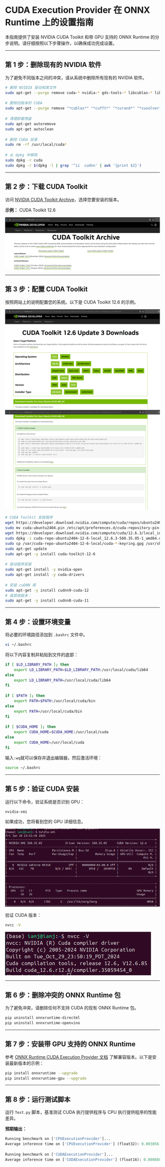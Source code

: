 # CUDA Execution Provider 在 ONNX Runtime 上的设置指南

本指南提供了安装 NVIDIA CUDA Toolkit 和带 GPU 支持的 ONNX Runtime 的分步说明。请仔细按照以下步骤操作，以确保成功完成设置。

---

## 第 1 步：删除现有的 NVIDIA 软件

为了避免不同版本之间的冲突，请从系统中删除所有现有的 NVIDIA 软件。

```bash
# 删除 NVIDIA 驱动和库文件
sudo apt-get --purge remove cuda-* nvidia-* gds-tools-* libcublas-* libcufft-* libcufile-* libcurand-* libcusolver-* libcusparse-* libnpp-* libnvidia-* libnvjitlink-* libnvjpeg-* nsight* nvidia-* libnvidia-* libcudnn8*

# 删除旧版本的 CUDA
sudo apt-get --purge remove "*cublas*" "*cufft*" "*curand*" "*cusolver*" "*cusparse*" "*npp*" "*nvjpeg*" "cuda*" "nsight*"

# 清理卸载残留
sudo apt-get autoremove
sudo apt-get autoclean

# 删除 CUDA 目录
sudo rm -rf /usr/local/cuda*

# 从 dpkg 中移除
sudo dpkg -r cuda
sudo dpkg -r $(dpkg -l | grep '^ii  cudnn' | awk '{print $2}')
```

---

## 第 2 步：下载 CUDA Toolkit

访问 [NVIDIA CUDA Toolkit Archive](https://developer.nvidia.com/cuda-toolkit-archive)，选择您要安装的版本。

**示例：** CUDA Toolkit 12.6

![显示 CUDA 选择过程的截图](https://github.com/DakeQQ/Tutorial-ONNX-Runtime-Execution-Providers/blob/main/screenshots/Screenshot%20from%202025-01-11%2012-02-42.png)

---

## 第 3 步：配置 CUDA Toolkit

按照网站上的说明配置您的系统。以下是 CUDA Toolkit 12.6 的示例。

![显示 CUDA Toolkit 安装程序的截图](https://github.com/DakeQQ/Tutorial-ONNX-Runtime-Execution-Providers/blob/main/screenshots/Screenshot%20from%202025-01-11%2012-03-17.png)
![显示安装程序说明的截图](https://github.com/DakeQQ/Tutorial-ONNX-Runtime-Execution-Providers/blob/main/screenshots/Screenshot%20from%202025-01-11%2012-03-35.png)

```bash
# CUDA Toolkit 安装程序
wget https://developer.download.nvidia.com/compute/cuda/repos/ubuntu2404/x86_64/cuda-ubuntu2404.pin
sudo mv cuda-ubuntu2404.pin /etc/apt/preferences.d/cuda-repository-pin-600
wget https://developer.download.nvidia.com/compute/cuda/12.6.3/local_installers/cuda-repo-ubuntu2404-12-6-local_12.6.3-560.35.05-1_amd64.deb
sudo dpkg -i cuda-repo-ubuntu2404-12-6-local_12.6.3-560.35.05-1_amd64.deb
sudo cp /var/cuda-repo-ubuntu2404-12-6-local/cuda-*-keyring.gpg /usr/share/keyrings/
sudo apt-get update
sudo apt-get -y install cuda-toolkit-12-6

# 驱动程序安装
sudo apt-get install -y nvidia-open
sudo apt-get install -y cuda-drivers

# 安装 cuDNN 库
sudo apt-get -y install cudnn9-cuda-12
# 或其他版本：
sudo apt-get -y install cudnn8-cuda-11
```

---

## 第 4 步：设置环境变量

将必要的环境路径添加到 `.bashrc` 文件中。

```bash
vi ~/.bashrc
```

将以下内容复制并粘贴到文件的底部：

```bash
if [ $LD_LIBRARY_PATH ]; then
    export LD_LIBRARY_PATH=$LD_LIBRARY_PATH:/usr/local/cuda/lib64
else
    export LD_LIBRARY_PATH=/usr/local/cuda/lib64
fi

if [ $PATH ]; then
    export PATH=$PATH:/usr/local/cuda/bin
else
    export PATH=/usr/local/cuda/bin
fi

if [ $CUDA_HOME ]; then
    export CUDA_HOME=$CUDA_HOME:/usr/local/cuda
else
    export CUDA_HOME=/usr/local/cuda
fi
```

输入`:wq`就可以保存并退出编辑器，然后激活环境：

```bash
source ~/.bashrc
```

---

## 第 5 步：验证 CUDA 安装

运行以下命令，验证系统是否识别 GPU：

```bash
nvidia-smi
```
如果成功，您将看到您的 GPU 详细信息。

![显示 GPU 详细信息的截图](https://github.com/DakeQQ/Tutorial-ONNX-Runtime-Execution-Providers/blob/main/screenshots/Screenshot%20from%202025-01-11%2012-27-47.png)

验证 CUDA 版本：

```bash
nvcc -V
```
![显示 CUDA 版本的截图](https://github.com/DakeQQ/Tutorial-ONNX-Runtime-Execution-Providers/blob/main/screenshots/Screenshot%20from%202025-01-11%2012-27-26.png)

---

## 第 6 步：删除冲突的 ONNX Runtime 包

为了避免冲突，请删除任何不支持 CUDA 的现有 ONNX Runtime 包。

```bash
pip uninstall onnxruntime-directml
pip uninstall onnxruntime-openvino
```

---

## 第 7 步：安装带 GPU 支持的 ONNX Runtime

参考 [ONNX Runtime CUDA Execution Provider 文档](https://onnxruntime.ai/docs/execution-providers/CUDA-ExecutionProvider.html) 了解兼容版本。以下是安装最新版本的示例：

```bash
pip install onnxruntime --upgrade
pip install onnxruntime-gpu --upgrade
```

---

## 第 8 步：运行测试脚本

运行 `Test.py` 脚本，基准测试 CUDA 执行提供程序与 CPU 执行提供程序的性能差异。

**预期输出：**

```python
Running benchmark on ['CPUExecutionProvider']...
Average inference time on ['CPUExecutionProvider'] (float32): 0.003056 seconds per batch

Running benchmark on ['CUDAExecutionProvider']...
Average inference time on ['CUDAExecutionProvider'] (float16): 0.000888 seconds per batch
```


